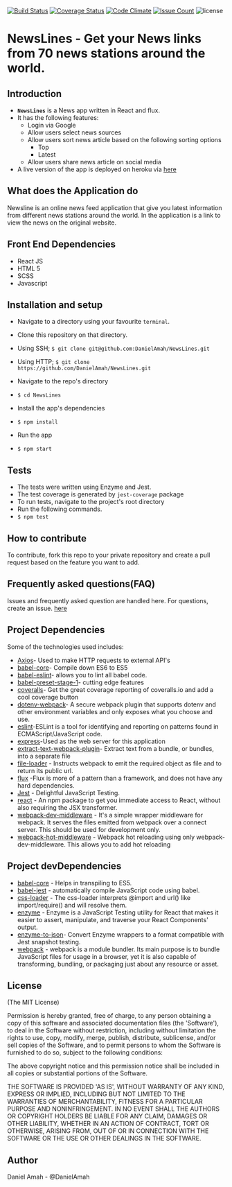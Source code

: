 [![Build Status](https://travis-ci.org/DanielAmah/NewsLines.svg?branch=dev)](https://travis-ci.org/DanielAmah/NewsLines)
[![Coverage Status](https://coveralls.io/repos/github/DanielAmah/NewsLines/badge.svg?branch=dev)](https://coveralls.io/github/DanielAmah/NewsLines?branch=dev)
[![Code Climate](https://codeclimate.com/github/DanielAmah/NewsLines/badges/gpa.svg)](https://codeclimate.com/github/DanielAmah/NewsLines)
[![Issue Count](https://codeclimate.com/github/DanielAmah/NewsLines/badges/issue_count.svg)](https://codeclimate.com/github/DanielAmah/NewsLines)
![license](https://img.shields.io/github/license/mashape/apistatus.svg?style=flat-square)

# NewsLines - Get your News links from 70 news stations around the world.

## Introduction
+  **`NewsLines`** is a News app written in React and flux.
+  It has the following features:
   +  Login via Google
   +  Allow users select news sources
   +  Allow users sort news article based on the following sorting options
      +  Top
      +  Latest
   +  Allow users share news article on social media
+  A live version of the app is deployed on heroku via [here](https://d0-newslink.herokuapp.com)

## What does the Application do
Newsline is an online news feed application that give you latest information from different news stations around the world. In the application is a link to view the news on the original website.

## Front End Dependencies
+  React JS
+ HTML 5
+ SCSS
+ Javascript

## Installation and setup
+  Navigate to a directory using your favourite `terminal`.
+  Clone this repository on that directory.
  +  Using SSH;
    `$ git clone git@github.com:DanielAmah/NewsLines.git`

  +  Using HTTP;
    `$ git clone https://github.com/DanielAmah/NewsLines.git`

+  Navigate to the repo's directory
  +  `$ cd NewsLines`
+  Install the app's dependencies
  +  `$ npm install`
+  Run the app
  +  `$ npm start`

## Tests
+  The tests were written using Enzyme and Jest.
+  The test coverage is generated by `jest-coverage` package
+  To run tests, navigate to the project's root directory
+  Run the following commands.
  +  `$ npm test`
  

## How to contribute
To contribute, fork this repo to your private repository and create a pull request based on the feature you want to add.

## Frequently asked questions(FAQ)
Issues and frequently asked question are handled here. For questions, create an issue. [here](https://github.com/DanielAmah/NewsLines/issues)

## Project Dependencies
Some of the technologies used includes:
+ [Axios](https://www.npmjs.com/package/axios)- Used to make HTTP requests to external API's
+ [babel-core](https://www.npmjs.com/package/babel-core)- Compile down ES6 to ES5
+ [babel-eslint](https://www.npmjs.com/package/babel-eslint)- allows you to lint all babel code.
+ [babel-preset-stage-1](https://www.npmjs.com/package/babel-preset-stage-1)- cutting edge features
+ [coveralls](https://www.npmjs.com/package/coveralls)- Get the great coverage reporting of coveralls.io and add a cool coverage button
+ [dotenv-webpack](https://www.npmjs.com/package/dotenv-webpack)- A secure webpack plugin that supports dotenv and other environment variables and only exposes what you choose and use.
+ [eslint](https://www.npmjs.com/package/eslint)-ESLint is a tool for identifying and reporting on patterns found in ECMAScript/JavaScript code.
+ [express](https://www.npmjs.com/package/express)-Used as the web server for this application
+ [extract-text-webpack-plugin](https://www.npmjs.com/package/extract-text-webpack-plugin)- Extract text from a bundle, or bundles, into a separate file
+ [file-loader](https://www.npmjs.com/package/file-loader) - Instructs webpack to emit the required object as file and to return its public url.
+ [flux](https://www.npmjs.com/package/flux) -Flux is more of a pattern than a framework, and does not have any hard dependencies.
+ [Jest](https://www.npmjs.com/package/jest) - Delightful JavaScript Testing.
+ [react](https://www.npmjs.com/package/react) - An npm package to get you immediate access to React, without also requiring the JSX transformer.
+ [webpack-dev-middleware](https://www.npmjs.com/package/webpack-dev-middleware) -  It's a simple wrapper middleware for webpack. It serves the files emitted from webpack over a connect server. This should be used for development only.
+ [webpack-hot-middleware](https://www.npmjs.com/package/webpack-hot-middleware) - Webpack hot reloading using only webpack-dev-middleware. This allows you to add hot reloading 
## Project devDependencies
+ [babel-core](https://www.npmjs.com/package/babel-core) - Helps in transpiling to ES5.
+ [babel-jest](https://www.npmjs.com/package/babel-jest) -  automatically compile JavaScript code using babel.
+ [css-loader](https://www.npmjs.com/package/css-loader) - The css-loader interprets @import and url() like import/require() and will resolve them.
+ [enzyme](https://www.npmjs.com/package/enzyme) - Enzyme is a JavaScript Testing utility for React that makes it easier to assert, manipulate, and traverse your React Components' output.
+ [enzyme-to-json](https://www.npmjs.com/package/enzyme-to-json)- Convert Enzyme wrappers to a format compatible with Jest snapshot testing.
+ [webpack](https://www.npmjs.com/package/webpack) - webpack is a module bundler. Its main purpose is to bundle JavaScript files for usage in a browser, yet it is also capable of transforming, bundling, or packaging just about any resource or asset.
## License

(The MIT License)

Permission is hereby granted, free of charge, to any person obtaining
a copy of this software and associated documentation files (the
'Software'), to deal in the Software without restriction, including
without limitation the rights to use, copy, modify, merge, publish,
distribute, sublicense, and/or sell copies of the Software, and to
permit persons to whom the Software is furnished to do so, subject to
the following conditions:

The above copyright notice and this permission notice shall be
included in all copies or substantial portions of the Software.

THE SOFTWARE IS PROVIDED 'AS IS', WITHOUT WARRANTY OF ANY KIND,
EXPRESS OR IMPLIED, INCLUDING BUT NOT LIMITED TO THE WARRANTIES OF
MERCHANTABILITY, FITNESS FOR A PARTICULAR PURPOSE AND NONINFRINGEMENT.
IN NO EVENT SHALL THE AUTHORS OR COPYRIGHT HOLDERS BE LIABLE FOR ANY
CLAIM, DAMAGES OR OTHER LIABILITY, WHETHER IN AN ACTION OF CONTRACT,
TORT OR OTHERWISE, ARISING FROM, OUT OF OR IN CONNECTION WITH THE
SOFTWARE OR THE USE OR OTHER DEALINGS IN THE SOFTWARE.

## Author
Daniel Amah - @DanielAmah
